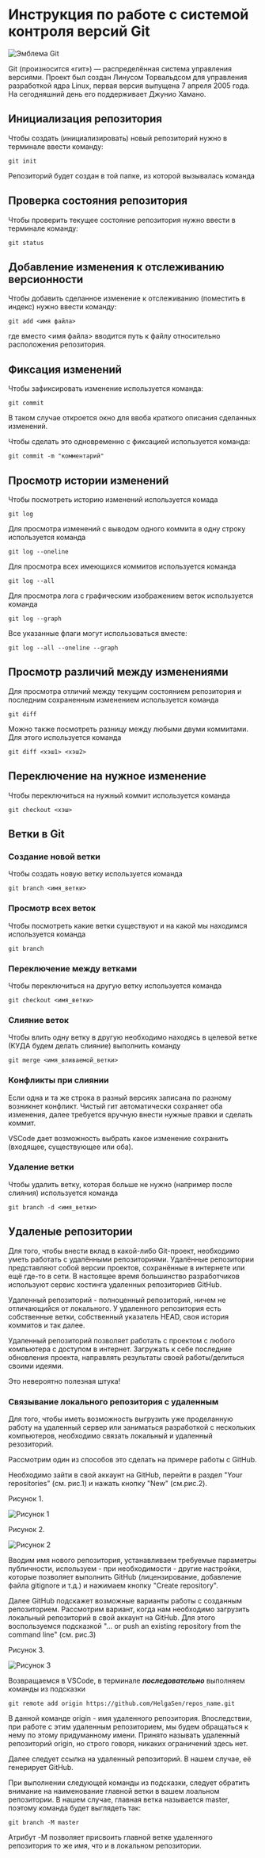 # **Инструкция по работе с системой контроля версий Git**

![Эмблема Git](git.jpg)

Git (произносится «гит») — распределённая система управления версиями. Проект был создан Линусом Торвальдсом для управления разработкой ядра Linux, первая версия выпущена 7 апреля 2005 года. На сегодняшний день его поддерживает Джунио Хамано.

## Инициализация репозитория

Чтобы создать (инициализировать) новый репозиторий нужно в терминале ввести команду:

    git init

Репозиторий будет создан в той папке, из которой вызывалась команда

## Проверка состояния репозитория

Чтобы проверить текущее состояние репозитория нужно ввести в терминале команду:

    git status

## Добавление изменения к отслеживанию версионности

Чтобы добавить сделанное изменение к отслеживанию (поместить в индекс) нужно ввести команду:

    git add <имя файла>

где вместо <имя файла> вводится путь к файлу относительно расположения репозитория.

## Фиксация изменений

Чтобы зафиксировать изменение используется команда:

    git commit

В таком случае откроется окно для ввоба краткого описания сделанных изменений.

Чтобы сделать это одновременно с фиксацией используется команда:

    git commit -m "комментарий"

## Просмотр истории изменений

Чтобы посмотреть историю изменений используется комада

    git log

Для просмотра изменений с выводом одного коммита в одну строку используется команда

    git log --oneline

Для просмотра всех имеющихся коммитов используется команда

    git log --all

Для просмотра лога с графическим изображением веток используется команда

    git log --graph

Все указанные флаги могут использоваться вместе:

    git log --all --oneline --graph

## Просмотр различий между изменениями

Для просмотра отличий между текущим состоянием репозитория и последним сохраненным изменением используется команда

    git diff

Можно также посмотреть разницу между любыми двуми коммитами. Для этого используется команда

    git diff <хэш1> <хэш2>

## Переключение на нужное изменение

Чтобы переключиться на нужный коммит используется команда

    git checkout <хэш>

## Ветки в Git

### Создание новой ветки

Чтобы создать новую ветку используется команда

    git branch <имя_ветки>

### Просмотр всех веток

Чтобы посмотреть какие ветки существуют и на какой мы находимся используется команда

    git branch

### Переключение между ветками

Чтобы переключиться на другую ветку используется команда

    git checkout <имя_ветки>

### Слияние веток

Чтобы влить одну ветку в другую необходимо находясь в целевой ветке (КУДА будем делать слияние) выполнить команду

    git merge <имя_вливаемой_ветки>

### Конфликты при слиянии

Если одна и та же строка в разный версиях записана по разному возникнет конфликт.
Чистый гит автоматически сохраняет оба изменения, далее требуется вручную внести нужные правки и сделать коммит.

VSСode дает возможность выбрать какое изменение сохранить (входящее, существующее или оба).

### Удаление ветки

Чтобы удалить ветку, которая больше не нужно (например после слияния) используется команда

    git branch -d <имя_ветки>

## Удаленые репозитории

Для того, чтобы внести вклад в какой-либо Git-проект, необходимо уметь работать с удалёнными репозиториями. Удалённые репозитории представляют собой версии проектов, сохранённые в интернете или ещё где-то в сети. В настоящее время большинство разработчиков используют сервис хостинга удаленных репозиториев GitHub.  

Удаленный репозиторий - полноценный репозиторий, ничем не отличающийся от локального. У удаленного репозитория есть собственные ветки, собственный указатель HEAD, своя история коммитов и так далее. 

Удаленный репозиторий позволяет работать с проектом с любого компьютера с доступом в интернет. Загружать к себе последние обновления проекта, направлять результаты своей работы/делиться своими идеями. 

Это невероятно полезная штука! 

### Связывание локального репозитория с удаленным

Для того, чтобы иметь возможность выгрузить уже проделанную работу на удаленный сервер или заниматься разработкой с нескольких компьютеров, необходимо связать локальный и удаленный резозиторий. 

Рассмотрим один из способов это сделать на примере работы с GitHub.

Необходимо зайти в свой аккаунт на GitHub, перейти в раздел "Your repositories" (см. рис.1) и нажать кнопку "New" (см.рис.2).

Рисунок 1.

![Рисунок 1](screen1.JPG)

Рисунок 2.

![Рисунок 2](screen2.JPG)

Вводим имя нового репозитория, устанавливаем требуемые параметры публичности,  используем - при необходимости - другие настройки, которые позволяет выполнить GitHub (лицензирование, добавление файла gitignore и т.д.) и нажимаем кнопку "Create repository". 

Далее GitHub подскажет возможные варианты работы с созданным репозиторием.
Рассмотрим вариант, когда нам необходимо загрузить локальный репозиторий в свой аккаунт на GitHub. Для этого воспользуемся подсказкой "... or push an existing repository from the command line" (см. рис.3)

Рисунок 3.

![Рисунок 3](screen3.JPG)

Возвращаемся в VSCode, в терминале __*последовательно*__ выполняем команды из подсказки

    git remote add origin https://github.com/HelgaSen/repos_name.git

В данной команде origin - имя удаленного репозитория. Впоследствии, при работе с этим удаленным репозиторием, мы будем обращаться к нему по этому придуманному имени. Принято называть удаленный репозиторий origin, но строго говоря, никаких ограничений здесь нет.

Далее следует ссылка на удаленный репозиторий. В нашем случае, её генерирует GitHub.

При выполнении следующей команды из подсказки, следует обратить внимание на наименование главной ветки в вашем лоальном репозитории. В нашем случае, главная ветка называется master, поэтому команда будет выглядеть так:

    git branch -M master

Атрибут -M позволяет присвоить главной ветке удаленного репозитория то же имя, что и в локальном репозитории.



